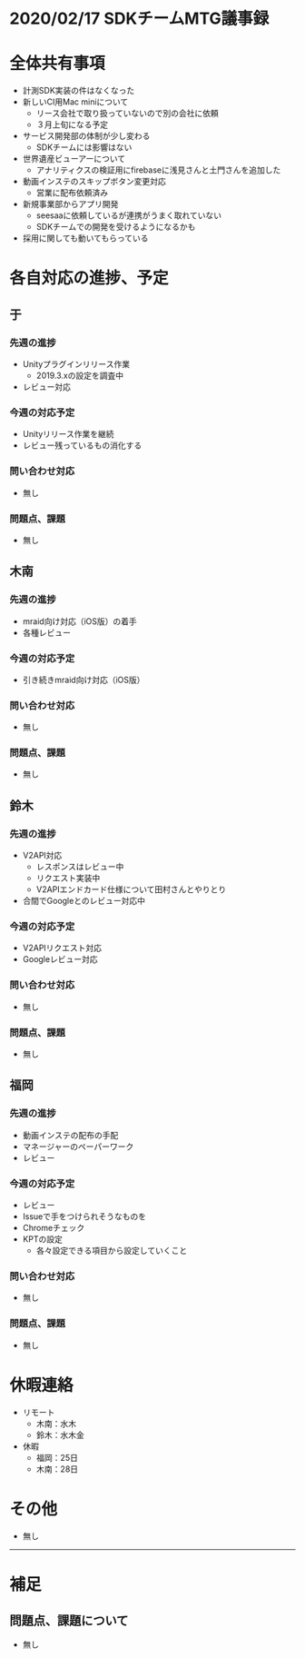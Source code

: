 # 2020/02/17 SDKチームMTG議事録

# 全体共有事項
- 計測SDK実装の件はなくなった
- 新しいCI用Mac miniについて
  - リース会社で取り扱っていないので別の会社に依頼
  - ３月上旬になる予定
- サービス開発部の体制が少し変わる
  - SDKチームには影響はない
- 世界遺産ビューアーについて
  - アナリティクスの検証用にfirebaseに浅見さんと土門さんを追加した
- 動画インステのスキップボタン変更対応
  - 営業に配布依頼済み
- 新規事業部からアプリ開発
  - seesaaに依頼しているが連携がうまく取れていない
  - SDKチームでの開発を受けるようになるかも
- 採用に関しても動いてもらっている


# 各自対応の進捗、予定
## 于
### 先週の進捗
- Unityプラグインリリース作業
  - 2019.3.xの設定を調査中
- レビュー対応

### 今週の対応予定
- Unityリリース作業を継続
- レビュー残っているもの消化する

### 問い合わせ対応
- 無し

### 問題点、課題
- 無し

## 木南
### 先週の進捗
- mraid向け対応（iOS版）の着手
- 各種レビュー

### 今週の対応予定
- 引き続きmraid向け対応（iOS版）

### 問い合わせ対応
- 無し

### 問題点、課題
- 無し

## 鈴木
### 先週の進捗
- V2API対応
  - レスポンスはレビュー中
  - リクエスト実装中
  - V2APIエンドカード仕様について田村さんとやりとり
- 合間でGoogleとのレビュー対応中

### 今週の対応予定
- V2APIリクエスト対応
- Googleレビュー対応

### 問い合わせ対応
- 無し

### 問題点、課題
- 無し

## 福岡
### 先週の進捗
- 動画インステの配布の手配
- マネージャーのペーパーワーク
- レビュー

### 今週の対応予定
- レビュー
- Issueで手をつけられそうなものを
- Chromeチェック
- KPTの設定
  - 各々設定できる項目から設定していくこと

### 問い合わせ対応
- 無し

### 問題点、課題
- 無し

# 休暇連絡
- リモート
  - 木南：水木
  - 鈴木：水木金
- 休暇
  - 福岡：25日
  - 木南：28日

# その他
- 無し

----

# 補足
## 問題点、課題について
- 無し

